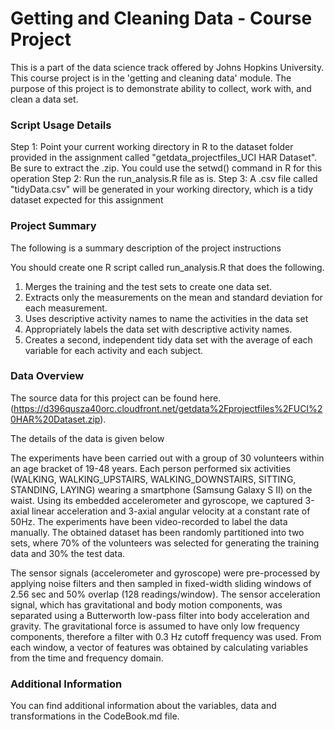 Getting and Cleaning Data - Course Project
===========================================

This is a part of the data science track offered by Johns Hopkins University. This course project is in the 'getting and cleaning data' module.
The purpose of this project is to demonstrate  ability to collect, work with, and clean a data set.

### Script Usage Details
Step 1: Point your current working directory in R to the dataset folder provided in the assignment called "getdata_projectfiles_UCI HAR Dataset". Be sure to extract the .zip. You could use the setwd() command in R for this operation
Step 2: Run the run_analysis.R file as is.
Step 3: A .csv file called "tidyData.csv" will be generated in your working directory, which is a tidy dataset expected for this assignment

### Project Summary
The following is a summary description of the project instructions

You should create one R script called run_analysis.R that does the following. 
1. Merges the training and the test sets to create one data set.
2. Extracts only the measurements on the mean and standard deviation for each measurement. 
3. Uses descriptive activity names to name the activities in the data set
4. Appropriately labels the data set with descriptive activity names. 
5. Creates a second, independent tidy data set with the average of each variable for each activity and each subject. 

### Data Overview
The source data for this project can be found here.(https://d396qusza40orc.cloudfront.net/getdata%2Fprojectfiles%2FUCI%20HAR%20Dataset.zip).

The details of the data is given below

The experiments have been carried out with a group of 30 volunteers within an age bracket of 19-48 years. Each person performed six activities (WALKING, WALKING_UPSTAIRS, WALKING_DOWNSTAIRS, SITTING, STANDING, LAYING) wearing a smartphone (Samsung Galaxy S II) on the waist. Using its embedded accelerometer and gyroscope, we captured 3-axial linear acceleration and 3-axial angular velocity at a constant rate of 50Hz. The experiments have been video-recorded to label the
data manually. The obtained dataset has been randomly partitioned into two sets, where 70% of the volunteers was selected for generating the training data and 30% the test data. 

The sensor signals (accelerometer and gyroscope) were pre-processed by applying noise filters and then sampled in fixed-width sliding windows of 2.56 sec and 50% overlap (128 readings/window). The sensor acceleration signal, which has gravitational and body motion components, was separated using a Butterworth low-pass filter into body acceleration and gravity. The gravitational force is assumed to have only low frequency components, therefore a filter with 0.3 Hz cutoff frequency was used. From
each window, a vector of features was obtained by calculating variables from the time and frequency domain.
 
### Additional Information
You can find additional information about the variables, data and transformations in the CodeBook.md file.
